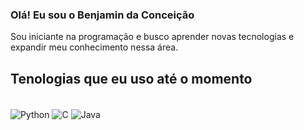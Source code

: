 ### Olá! Eu sou o Benjamin da Conceição

Sou iniciante na programação e busco aprender novas tecnologias e expandir meu conhecimento nessa área.

## Tenologias que eu uso até o momento
<div style="display: incline_block"><br/>
    <img align="center" alt="Python" src="https://img.shields.io/badge/Python-3776AB?style=for-the-badge&logo=python&logoColor=white"/>
    <img align="center" alt="C" src="https://img.shields.io/badge/C-00599C?style=for-the-badge&logo=c&logoColor=white"/>
    <img align="center" alt="Java" src="https://img.shields.io/badge/Java-ED8B00?style=for-the-badge&logo=openjdk&logoColor=white"/>
</div>
